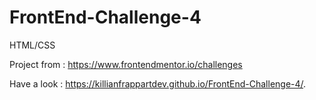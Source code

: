 # FrontEnd-Challenge-4

HTML/CSS

Project from : https://www.frontendmentor.io/challenges

Have a look : https://killianfrappartdev.github.io/FrontEnd-Challenge-4/.

